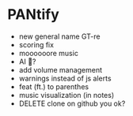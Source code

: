 # PANtify
 
- new general name GT-re
- scoring fix
- moooooore music
- AI 👀?
- add volume management
- warnings instead of js alerts
- feat (ft.) to parenthes
- music visualization (in notes)
- DELETE clone on github you ok?

